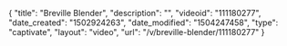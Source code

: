 {
    "title": "Breville Blender",
    "description": "",
    "videoid": "111180277",
    "date_created": "1502924263",
    "date_modified": "1504247458",
    "type": "captivate",
    "layout": "video",
    "url": "\/v\/breville-blender\/111180277"
}